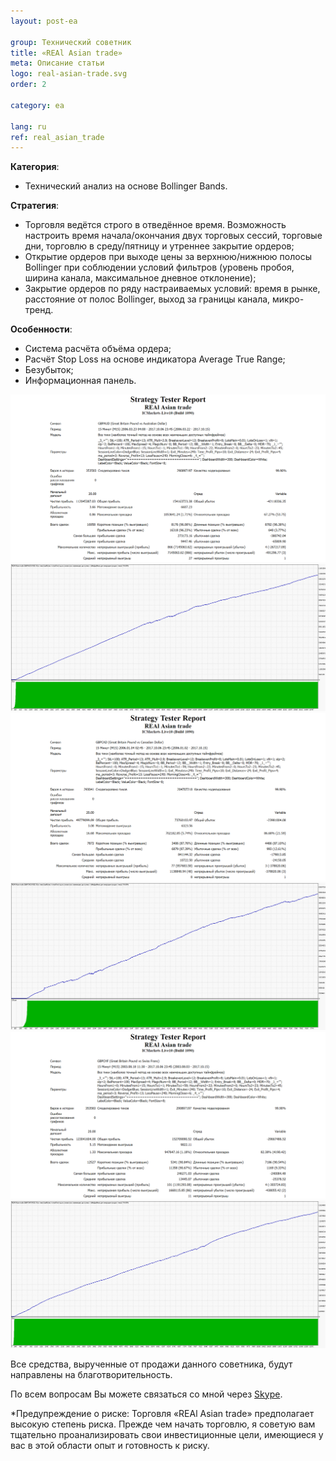 ```yaml
---
layout: post-ea

group: Технический советник
title: «REAl Asian trade»
meta: Описание статьи
logo: real-asian-trade.svg
order: 2

category: ea

lang: ru
ref: real_asian_trade
---
```


**Категория**:
  - Технический анализ на основе Bollinger Bands.

**Стратегия**:
  - Торговля ведётся строго в отведённое время. Возможность настроить время начала/окончания двух торговых сессий, торговые дни, торговлю в среду/пятницу и утреннее закрытие ордеров;
  - Открытие ордеров при выходе цены за верхнюю/нижнюю полосы Bollinger при соблюдении условий фильтров (уровень пробоя, ширина канала, максимальное дневное отклонение);
  - Закрытие ордеров по ряду настраиваемых условий: время в рынке, расстояние от полос Bollinger, выход за границы канала, микро-тренд.

**Особенности**:
  - Система расчёта объёма ордера;
  - Расчёт Stop Loss на основе индикатора Average True Range;
  - Безубыток;
  - Информационная панель.


<a data-fancybox="gallery" href="/img/ea/ru/GBPAUD-Strategy-Tester-Report-REAl-Asian-trade-(RUS).png"><img src="/img/ea/ru/GBPAUD-Strategy-Tester-Report-REAl-Asian-trade-(RUS).png" alt=""></a>
<a data-fancybox="gallery" href="/img/ea/ru/GBPAUD-Strategy-Tester-Report-Graph-REAl-Asian-trade-(RUS).png"><img src="/img/ea/ru/GBPAUD-Strategy-Tester-Report-Graph-REAl-Asian-trade-(RUS).png" alt=""></a>
<a data-fancybox="gallery" href="/img/ea/ru/GBPCAD-Strategy-Tester-Report-REAl-Asian-trade-(RUS).png"><img src="/img/ea/ru/GBPCAD-Strategy-Tester-Report-REAl-Asian-trade-(RUS).png" alt=""></a>
<a data-fancybox="gallery" href="/img/ea/ru/GBPCAD-Strategy-Tester-Report-Graph-REAl-Asian-trade-(RUS).png"><img src="/img/ea/ru/GBPCAD-Strategy-Tester-Report-Graph-REAl-Asian-trade-(RUS).png" alt=""></a>
<a data-fancybox="gallery" href="/img/ea/ru/GBPCHF-Strategy-Tester-Report-REAl-Asian-trade-(RUS).png"><img src="/img/ea/ru/GBPCHF-Strategy-Tester-Report-REAl-Asian-trade-(RUS).png" alt=""></a>
<a data-fancybox="gallery" href="/img/ea/ru/GBPCHF-Strategy-Tester-Report-Graph-REAl-Asian-trade-(RUS).png"><img src="/img/ea/ru/GBPCHF-Strategy-Tester-Report-Graph-REAl-Asian-trade-(RUS).png" alt=""></a>


<!-- Работу советника «REAl nAsian trade» можно увидеть на видео.

<iframe width="560" height="315" src="https://www.youtube.com/embed/eoHqHGPLqW0" frameborder="0" allowfullscreen></iframe> -->


Все средства, вырученные от продажи данного советника, будут направлены на благотворительность.

По всем вопросам Вы можете связаться со мной через <a href="skype:chutkoy89?chat" target="_blank">Skype</a>.

*Предупреждение о риске: Торговля «REAl Asian trade» предполагает высокую степень риска. Прежде чем начать торговлю, я советую вам тщательно проанализировать свои инвестиционные цели, имеющиеся у вас в этой области опыт и готовность к риску.
